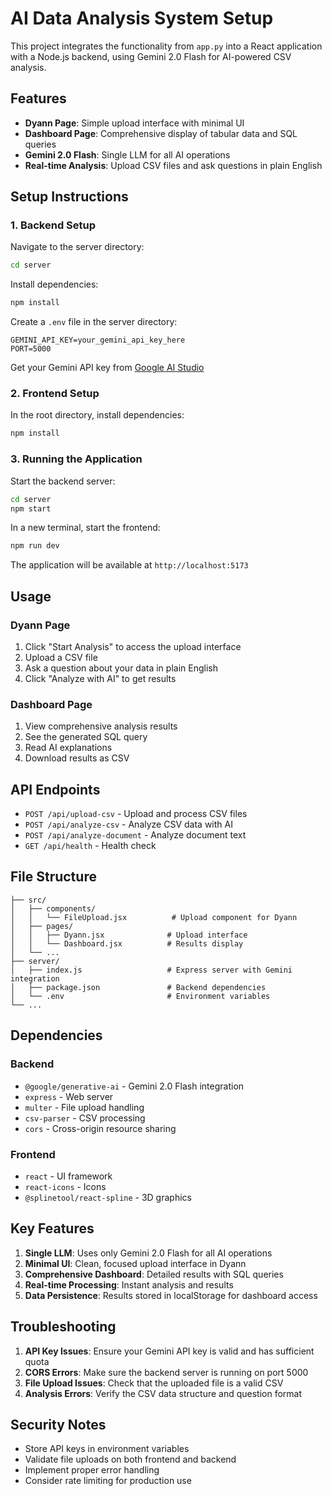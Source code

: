 # AI Data Analysis System Setup

This project integrates the functionality from `app.py` into a React application with a Node.js backend, using Gemini 2.0 Flash for AI-powered CSV analysis.

## Features

- **Dyann Page**: Simple upload interface with minimal UI
- **Dashboard Page**: Comprehensive display of tabular data and SQL queries
- **Gemini 2.0 Flash**: Single LLM for all AI operations
- **Real-time Analysis**: Upload CSV files and ask questions in plain English

## Setup Instructions

### 1. Backend Setup

Navigate to the server directory:

```bash
cd server
```

Install dependencies:

```bash
npm install
```

Create a `.env` file in the server directory:

```env
GEMINI_API_KEY=your_gemini_api_key_here
PORT=5000
```

Get your Gemini API key from [Google AI Studio](https://makersuite.google.com/app/apikey)

### 2. Frontend Setup

In the root directory, install dependencies:

```bash
npm install
```

### 3. Running the Application

Start the backend server:

```bash
cd server
npm start
```

In a new terminal, start the frontend:

```bash
npm run dev
```

The application will be available at `http://localhost:5173`

## Usage

### Dyann Page

1. Click "Start Analysis" to access the upload interface
2. Upload a CSV file
3. Ask a question about your data in plain English
4. Click "Analyze with AI" to get results

### Dashboard Page

1. View comprehensive analysis results
2. See the generated SQL query
3. Read AI explanations
4. Download results as CSV

## API Endpoints

- `POST /api/upload-csv` - Upload and process CSV files
- `POST /api/analyze-csv` - Analyze CSV data with AI
- `POST /api/analyze-document` - Analyze document text
- `GET /api/health` - Health check

## File Structure

```
├── src/
│   ├── components/
│   │   └── FileUpload.jsx          # Upload component for Dyann
│   ├── pages/
│   │   ├── Dyann.jsx              # Upload interface
│   │   └── Dashboard.jsx          # Results display
│   └── ...
├── server/
│   ├── index.js                   # Express server with Gemini integration
│   ├── package.json               # Backend dependencies
│   └── .env                       # Environment variables
└── ...
```

## Dependencies

### Backend

- `@google/generative-ai` - Gemini 2.0 Flash integration
- `express` - Web server
- `multer` - File upload handling
- `csv-parser` - CSV processing
- `cors` - Cross-origin resource sharing

### Frontend

- `react` - UI framework
- `react-icons` - Icons
- `@splinetool/react-spline` - 3D graphics

## Key Features

1. **Single LLM**: Uses only Gemini 2.0 Flash for all AI operations
2. **Minimal UI**: Clean, focused upload interface in Dyann
3. **Comprehensive Dashboard**: Detailed results with SQL queries
4. **Real-time Processing**: Instant analysis and results
5. **Data Persistence**: Results stored in localStorage for dashboard access

## Troubleshooting

1. **API Key Issues**: Ensure your Gemini API key is valid and has sufficient quota
2. **CORS Errors**: Make sure the backend server is running on port 5000
3. **File Upload Issues**: Check that the uploaded file is a valid CSV
4. **Analysis Errors**: Verify the CSV data structure and question format

## Security Notes

- Store API keys in environment variables
- Validate file uploads on both frontend and backend
- Implement proper error handling
- Consider rate limiting for production use
